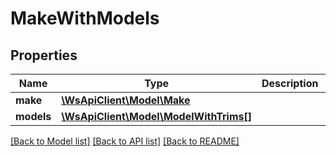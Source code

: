 # MakeWithModels

## Properties
Name | Type | Description | Notes
------------ | ------------- | ------------- | -------------
**make** | [**\WsApiClient\Model\Make**](Make.md) |  | [optional] 
**models** | [**\WsApiClient\Model\ModelWithTrims[]**](ModelWithTrims.md) |  | [optional] 

[[Back to Model list]](../README.md#documentation-for-models) [[Back to API list]](../README.md#documentation-for-api-endpoints) [[Back to README]](../README.md)


